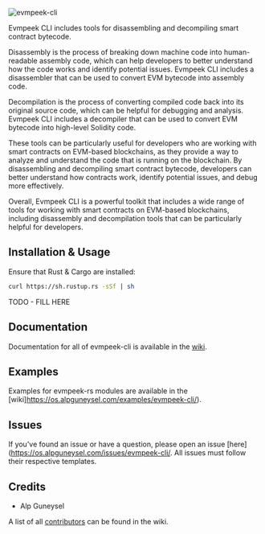 
![evmpeek-cli](./preview.png?raw=true)

Evmpeek CLI includes tools for disassembling and decompiling smart contract bytecode.

Disassembly is the process of breaking down machine code into human-readable assembly code, which can help developers to better understand how the code works and identify potential issues. Evmpeek CLI includes a disassembler that can be used to convert EVM bytecode into assembly code.

Decompilation is the process of converting compiled code back into its original source code, which can be helpful for debugging and analysis. Evmpeek CLI includes a decompiler that can be used to convert EVM bytecode into high-level Solidity code.

These tools can be particularly useful for developers who are working with smart contracts on EVM-based blockchains, as they provide a way to analyze and understand the code that is running on the blockchain. By disassembling and decompiling smart contract bytecode, developers can better understand how contracts work, identify potential issues, and debug more effectively.

Overall, Evmpeek CLI is a powerful toolkit that includes a wide range of tools for working with smart contracts on EVM-based blockchains, including disassembly and decompilation tools that can be particularly helpful for developers.
## Installation & Usage

Ensure that Rust & Cargo are installed:

```bash
curl https://sh.rustup.rs -sSf | sh
```

TODO - FILL HERE
## Documentation

Documentation for all of evmpeek-cli is available in the [wiki](https://os.alpguneysel.com/docs/evmpeek-cli/).

## Examples

Examples for evmpeek-rs modules are available in the [wiki]https://os.alpguneysel.com/examples/evmpeek-cli/).


## Issues

If you've found an issue or have a question, please open an issue [here](https://os.alpguneysel.com/issues/evmpeek-cli/. All issues must follow their respective templates.

## Credits
- Alp Guneysel

A list of all [contributors](https://os.alpguneysel.com/contributors/evmpeek-cli/) can be found in the wiki.